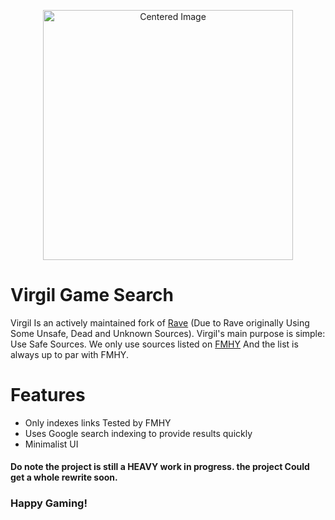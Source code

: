 <p align="center">
  <img src="https://files.catbox.moe/o6ies4.png" alt="Centered Image" width="400"/>
</p>


# Virgil Game Search
Virgil Is an actively maintained fork of [Rave](https://ravegamesearch.pages.dev/) (Due to Rave originally Using Some Unsafe, Dead and Unknown Sources).
Virgil's main purpose is simple: Use Safe Sources. We only use sources listed on [FMHY](https://fmhy.net) And the list is always up to par with FMHY.

# Features
- Only indexes links Tested by FMHY
- Uses Google search indexing to provide results quickly
- Minimalist UI


#### Do note the project is still a HEAVY work in progress. the project Could get a whole rewrite soon.


### Happy Gaming!
